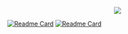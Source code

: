 <!-- ### Hi there 👋 -->

<p align="center">
  <a href="https://github.com/Lukkelele/github-readme-stats">
    <img src="https://github-readme-stats.vercel.app/api?username=lukkelele&count_private=true&show_icons=true&theme=calm&custom_title=lukkeleles%20stats&card_width=440&line_height=34">
  <!-- <img align="center" src="https://github-readme-stats.vercel.app/api?username=lukkelele&count_private=true&show_icons=true&theme=calm&custom_title=lukkeleles%20stats&card_width=440&line_height=34"></img> -->
  <!-- <img align="center" src="https://github-readme-stats.vercel.app/api/top-langs/?username=Lukkelele&hide=html,css,cmake,objective-c,javascript,Objective-Cpp,objective-Cpp&theme=discord_old_blurple&langs_count=5"> -->
  </a> 
</p>

 <!-- [![Readme Card](https://github-readme-stats.vercel.app/api/pin?username=lukkelele&show_owner=true&theme=discord_old_blurple&repo=LkEngine)](https://github.com/lukkelele/LkEngine) -->
<!-- [![Readme Card](https://github-readme-stats.vercel.app/api/pin?username=lukkelele&show_owner=true&theme=gruvbox&repo=LkEngine)](https://github.com/lukkelele/LkEngine) -->
 [![Readme Card](https://github-readme-stats.vercel.app/api/pin?username=lukkelele&show_owner=true&theme=calm&repo=LkEngine)](https://github.com/lukkelele/LkEngine)
 [![Readme Card](https://github-readme-stats.vercel.app/api/pin?username=lukkelele&show_owner=true&theme=calm&repo=LTesto)](https://github.com/lukkelele/LTesto)
 <!-- [![Readme Card](https://github-readme-stats.vercel.app/api/pin?username=lukkelele&show_owner=true&theme=calm&repo=LkGui)](https://github.com/lukkelele/LkGui) -->
 <!--
 <a href="https://github.com/Lukkelele/github-readme-stats">
  <img align="center" src="https://github-readme-stats.vercel.app/api/wakatime?username=lukkelele&theme=discord_old_blurple&custom_title=Weekly%20report&card_width=340">
 </a>

-->
